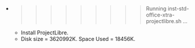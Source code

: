 * >>>>>>>>> Running inst-std-office-xtra-projectlibre.sh ...
  * Install ProjectLibre.
  * Disk size = 3620992K. Space Used = 18456K.
